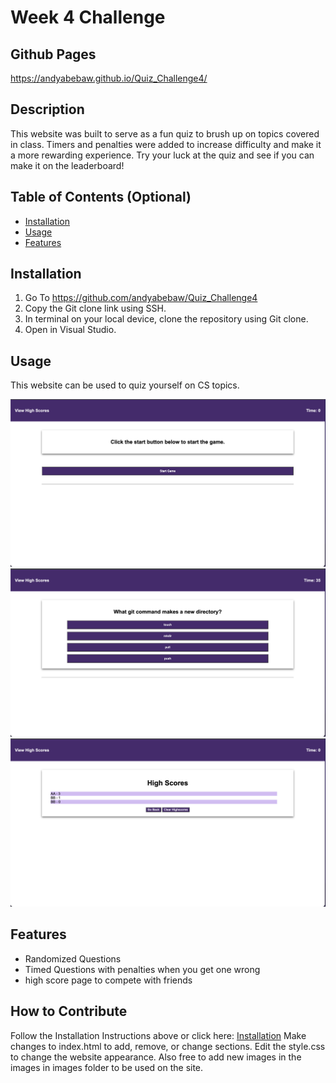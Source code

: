 # Week 4 Challenge

## Github Pages
https://andyabebaw.github.io/Quiz_Challenge4/
 
## Description

This website was built to serve as a fun quiz to brush up on topics covered in class.  Timers and penalties were added to increase difficulty and make it a more rewarding experience.  Try your luck at the quiz and see if you can make it on the leaderboard!


## Table of Contents (Optional)

- [Installation](#installation)
- [Usage](#usage)
- [Features](#features)

## Installation

1. Go To https://github.com/andyabebaw/Quiz_Challenge4
2. Copy the Git clone link using SSH.
3. In terminal on your local device, clone the repository using Git clone.
4. Open in Visual Studio.

## Usage

This website can be used to quiz yourself on CS topics.

![alt StartPage](./Assets/startpage.png)
![alt QuestionPage](./Assets/questionpage.png)
![alt Highscore](./Assets//highscore.png)

## Features

- Randomized Questions
- Timed Questions with penalties when you get one wrong
- high score page to compete with friends


## How to Contribute

Follow the Installation Instructions above or click here: [Installation](#installation)
Make changes to index.html to add, remove, or change sections.  Edit the style.css to change the website appearance.  Also free to add new images in the images in images folder to be used on the site.



